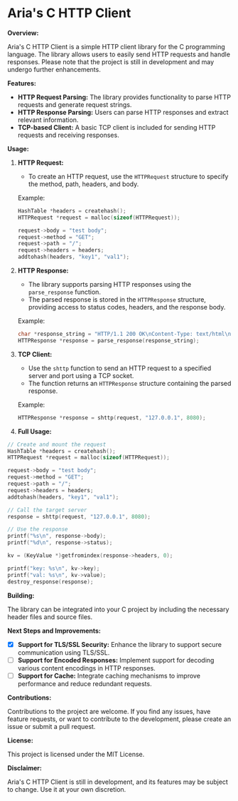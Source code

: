 # Aria's C HTTP Client

**Overview:**

Aria's C HTTP Client is a simple HTTP client library for the C programming language. The library allows users to easily send HTTP requests and handle responses. Please note that the project is still in development and may undergo further enhancements.

**Features:**

- **HTTP Request Parsing:** The library provides functionality to parse HTTP requests and generate request strings.
- **HTTP Response Parsing:** Users can parse HTTP responses and extract relevant information.
- **TCP-based Client:** A basic TCP client is included for sending HTTP requests and receiving responses.

**Usage:**

1. **HTTP Request:**
    - To create an HTTP request, use the `HTTPRequest` structure to specify the method, path, headers, and body.

    Example:
    ```c
    HashTable *headers = createhash();
    HTTPRequest *request = malloc(sizeof(HTTPRequest));

    request->body = "test body";
    request->method = "GET";
    request->path = "/";
    request->headers = headers;
    addtohash(headers, "key1", "val1");

    ```

2. **HTTP Response:**
    - The library supports parsing HTTP responses using the `parse_response` function.
    - The parsed response is stored in the `HTTPResponse` structure, providing access to status codes, headers, and the response body.

    Example:
    ```c
    char *response_string = "HTTP/1.1 200 OK\nContent-Type: text/html\n\n<html><body>Hello, World!</body></html>";
    HTTPResponse *response = parse_response(response_string);
    ```

3. **TCP Client:**
    - Use the `shttp` function to send an HTTP request to a specified server and port using a TCP socket.
    - The function returns an `HTTPResponse` structure containing the parsed response.

    Example:
    ```c
    HTTPResponse *response = shttp(request, "127.0.0.1", 8080);
    ```

4. **Full Usage:**

```c
// Create and mount the request
HashTable *headers = createhash();
HTTPRequest *request = malloc(sizeof(HTTPRequest));

request->body = "test body";
request->method = "GET";
request->path = "/";
request->headers = headers;
addtohash(headers, "key1", "val1");

// Call the target server
response = shttp(request, "127.0.0.1", 8080);

// Use the response
printf("%s\n", response->body);
printf("%d\n", response->status);

kv = (KeyValue *)getfromindex(response->headers, 0);

printf("key: %s\n", kv->key);
printf("val: %s\n", kv->value);
destroy_response(response);
```

**Building:**

The library can be integrated into your C project by including the necessary header files and source files.

**Next Steps and Improvements:**

- [x] **Support for TLS/SSL Security:** Enhance the library to support secure communication using TLS/SSL.
- [ ] **Support for Encoded Responses:** Implement support for decoding various content encodings in HTTP responses.
- [ ] **Support for Cache:** Integrate caching mechanisms to improve performance and reduce redundant requests.

**Contributions:**

Contributions to the project are welcome. If you find any issues, have feature requests, or want to contribute to the development, please create an issue or submit a pull request.

**License:**

This project is licensed under the MIT License.

**Disclaimer:**

Aria's C HTTP Client is still in development, and its features may be subject to change. Use it at your own discretion.
